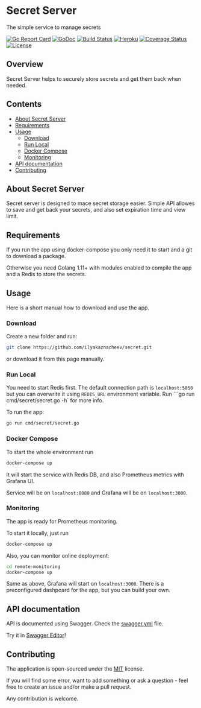 # Secret Server

The simple service to manage secrets

[![Go Report Card](https://goreportcard.com/badge/github.com/ilyakaznacheev/secret)](https://goreportcard.com/report/github.com/ilyakaznacheev/secret) 
[![GoDoc](https://godoc.org/github.com/ilyakaznacheev/secret?status.svg)](https://godoc.org/github.com/ilyakaznacheev/secret)
[![Build Status](https://travis-ci.org/ilyakaznacheev/secret.svg?branch=master)](https://travis-ci.org/ilyakaznacheev/secret)
[![Heroku](https://pyheroku-badge.herokuapp.com/?app=secret&root=api&style=flat)](https://secret-web.herokuapp.com/)
[![Coverage Status](https://codecov.io/github/ilyakaznacheev/secret/coverage.svg?branch=master)](https://codecov.io/gh/ilyakaznacheev/secret)
[![License](https://img.shields.io/badge/license-MIT-blue.svg)](/LICENSE)

## Overview

Secret Server helps to securely store secrets and get them back when needed.

## Contents

- [About Secret Server](#about-secret-server)
- [Requirements](#requirements)
- [Usage](#usage)
    - [Download](#download)
    - [Run Local](#run-local)
    - [Docker Compose](#docker-compose)
    - [Monitoring](#monitoring)
- [API documentation](#api-documentation)
- [Contributing](#contributing)

## About Secret Server

Secret server is designed to mace secret storage easier. Simple API allowes to save and get back your secrets, and also set expiration time and view limit.

## Requirements

If you run the app using docker-compose you only need it to start and a git to download a package.

Otherwise you need Golang 1.11+ with modules enabled to compile the app and a Redis to store the secrets.

## Usage

Here is a short manual how to download and use the app.

### Download

Create a new folder and run:

```bash
git clone https://github.com/ilyakaznacheev/secret.git
```

or download it from this page manually.

### Run Local

You need to start Redis first. The default connection path is `localhost:5050` but you can overwrite it using `REDIS_URL` environment variable. Run ```go run cmd/secret/secret.go -h` for more info.

To run the app:

```bash
go run cmd/secret/secret.go
```

### Docker Compose

To start the whole environment run

```bash
docker-compose up
```

It will start the service with Redis DB, and also Prometheus metrics with Grafana UI.

Service will be on `localhost:8080` and Grafana will be on `localhost:3000`.

### Monitoring

The app is ready for Prometheus monitoring.

To start it locally, just run 

```bash
docker-compose up
```

Also, you can monitor online deployment:

```bash
cd remote-monitoring
docker-compose up
```

Same as above, Grafana will start on `localhost:3000`. There is a preconfigured dashpoard for the app, but you can build your own.

## API documentation

API is documented using Swagger. Check the [swagger.yml](/swagger.yml) file.

Try it in [Swagger Editor](https://editor.swagger.io/)!

## Contributing

The application is open-sourced under the [MIT](/LICENSE) license.

If you will find some error, want to add something or ask a question - feel free to create an issue and/or make a pull request.

Any contribution is welcome.